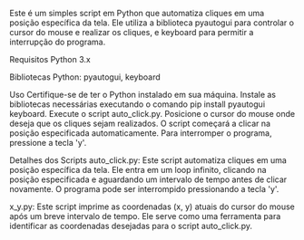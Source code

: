 Este é um simples script em Python que automatiza cliques em uma posição específica da tela.
Ele utiliza a biblioteca pyautogui para controlar o cursor do mouse e realizar os cliques, e keyboard para permitir a interrupção do programa.

Requisitos
Python 3.x

Bibliotecas Python: pyautogui, keyboard

Uso
Certifique-se de ter o Python instalado em sua máquina.
Instale as bibliotecas necessárias executando o comando pip install pyautogui keyboard.
Execute o script auto_click.py.
Posicione o cursor do mouse onde deseja que os cliques sejam realizados.
O script começará a clicar na posição especificada automaticamente.
Para interromper o programa, pressione a tecla 'y'.

Detalhes dos Scripts
auto_click.py: Este script automatiza cliques em uma posição específica da tela. Ele entra em um loop infinito,
clicando na posição especificada e aguardando um intervalo de tempo antes de clicar novamente. O programa pode ser interrompido pressionando a tecla 'y'.

x_y.py: Este script imprime as coordenadas (x, y) atuais do cursor do mouse após um breve intervalo de tempo.
Ele serve como uma ferramenta para identificar as coordenadas desejadas para o script auto_click.py.
